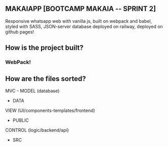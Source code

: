 ## MAKAIAPP [BOOTCAMP MAKAIA -- SPRINT 2]
Responsive whatsapp web with vanilla js, 
built on webpack and babel, 
styled with SASS, 
JSON-server database deployed on railway,
deployed on github pages!

## How is the project built? 
### WebPack!

## How are the files sorted?
MVC - MODEL  (database) 
+ DATA 

VIEW (UI/components-templates/frontend)
+ PUBLIC

CONTROL (logic/backend/api)
+ SRC